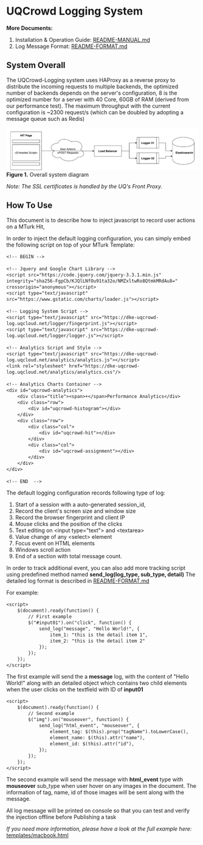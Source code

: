 # UQCrowd Logging System

**More Documents:**

1. Installation & Operation Guide: [README-MANUAL.md](README-MANUAL.md)
1. Log Message Format: [README-FORMAT.md](README-FORMAT.md)

## System Overall

The UQCrowd-Logging system uses HAProxy as a reverse proxy to distribute the incoming requests to multiple backends,
the optimized number of backends depends on the server's configuration, 8 is the optimized number for a server
with 40 Core, 60GB of RAM (derived from our performance test). The maximum throughput with the current configuration
 is ~2300 request/s (which can be doubled by adopting a message queue such as Redis)

![](docs/diagram.png)
**Figure 1.** Overall system diagram

_Note: The SSL certificates is handled by the UQ's Front Proxy._

## How To Use

This document is to describe how to inject javascript to record user actions on a MTurk Hit,

In order to inject the default logging configuration, you can simply embed the following script on top of your MTurk Template:

    <!-- BEGIN -->
    
    <!-- Jquery and Google Chart Library -->
    <script src="https://code.jquery.com/jquery-3.3.1.min.js" integrity="sha256-FgpCb/KJQlLNfOu91ta32o/NMZxltwRo8QtmkMRdAu8=" crossorigin="anonymous"></script>
    <script type="text/javascript" src="https://www.gstatic.com/charts/loader.js"></script>
    
    <!-- Logging System Script -->
    <script type="text/javascript" src="https://dke-uqcrowd-log.uqcloud.net/logger/fingerprint.js"></script>
    <script type="text/javascript" src="https://dke-uqcrowd-log.uqcloud.net/logger/logger.js"></script>
    
    <!-- Analytics Script and Style -->
    <script type="text/javascript" src="https://dke-uqcrowd-log.uqcloud.net/analytics/analytics.js"></script>
    <link rel="stylesheet" href="https://dke-uqcrowd-log.uqcloud.net/analytics/analytics.css"/>
    
    <!-- Analytics Charts Container -->
    <div id="uqcrowd-analytics">
        <div class="title"><span>+</span>Performance Analytics</div>
        <div class="row">
            <div id="uqcrowd-histogram"></div>
        </div>
        <div class="row">
            <div class="col">
                <div id="uqcrowd-hit"></div>
            </div>
            <div class="col">
                <div id="uqcrowd-assignment"></div>
            </div>
        </div>
    </div>
    
    <!-- END  -->

The default logging configuration records following type of log:

1. Start of a session with a auto-generated session_id,
1. Record the client's screen size and window size 
1. Record the browser fingerprint and client IP
1. Mouse clicks and the position of the clicks
1. Text editing on \<input type="text"\> and \<textarea\>
1. Value change of any \<select\> element
1. Focus event on HTML elements
1. Windows scroll action
1. End of a section with total message count.


In order to track additional event, you can also add more tracking script using predefined method named **send_log(log_type, sub_type, detail)**
The detailed log format is described in [README-FORMAT.md](README-FORMAT.md)


For example: 

    <script>
        $(document).ready(function() {
            // First example 
            $("#input01").on("click", function() {
                send_log("message", "Hello World!", {
                    item_1: "this is the detail item 1",
                    item_2: "this is the detail item 2"
                });
            });  
        });
    </script>
    
The first example will send the a **message** log, with the content of "Hello World!" along with an detailed object which contains two child elements when the
user clicks on the textfield with ID of **input01**

    <script>
        $(document).ready(function() {
            // Second example 
            $("img").on("mouseover", function() {
                send_log("html_event", "mouseover", {
                    element_tag: $(this).prop("tagName").toLowerCase(),
                    element_name: $(this).attr("name"),
                    element_id: $(this).attr("id"),
                });
            });      
        });
    </script>

The second example will send the message with **html_event** type with **mouseover** sub_type when user hover on any images
in the document. The information of tag, name, id of those images will be sent along with the message.

All log message will be printed on console so that you can test and verify the injection offline before Publishing a task

*If you need more information, please have a look at the full example here:* [templates/macbook.html](./templates/macbook.html)